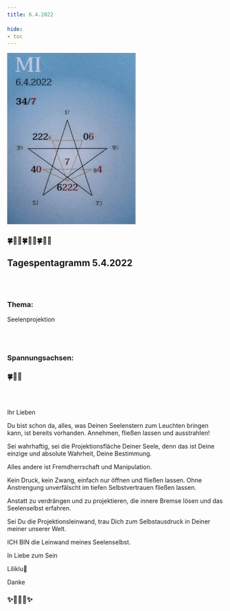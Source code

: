 ```yaml
---
title: 6.4.2022

hide:
- toc
---
```



<style>
img {
  width: 300px;
  max-width: 99%
}
</style>

![](../img/2022-04-06.png)
### 🍀🦋💚🍀🦋💚🍀🦋💚
## **Tagespentagramm 5.4.2022**
<br><br>
### **Thema:**
Seelenprojektion

<br><br>
### **Spannungsachsen:**
### 🍀🦋💚
<br><br>

Ihr Lieben

Du bist schon da, alles, was Deinen Seelenstern zum Leuchten bringen kann, ist bereits vorhanden. Annehmen, fließen lassen und ausstrahlen!

Sei wahrhaftig, sei die Projektionsfläche Deiner Seele, denn das ist Deine einzige und absolute Wahrheit, Deine Bestimmung.

Alles andere ist Fremdherrschaft und Manipulation.

Kein Druck, kein Zwang, einfach nur öffnen und fließen lassen. Ohne Anstrengung unverfälscht im tiefen Selbstvertrauen fließen lassen.

Anstatt zu verdrängen und zu projektieren, die innere Bremse lösen und das Seelenselbst erfahren.

Sei Du die Projektionsleinwand, trau Dich zum Selbstausdruck in Deiner meiner unserer Welt.

ICH BIN die Leinwand meines Seelenselbst.

In Liebe zum Sein

Liliklu🦋

Danke
### ✨🌟💚🌟✨

